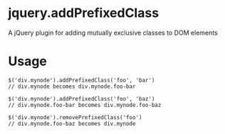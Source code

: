 # jquery.addPrefixedClass
A jQuery plugin for adding mutually exclusive classes to DOM elements

# Usage

```
$('div.mynode').addPrefixedClass('foo', 'bar')
// div.mynode becomes div.mynode.foo-bar

$('div.mynode').addPrefixedClass('foo', 'baz')
// div.mynode.foo-bar becomes div.mynode.foo-baz

$('div.mynode').removePrefixedClass('foo')
// div.mynode.foo-baz becomes div.mynode
```

